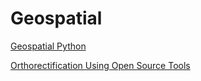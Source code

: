 # Geospatial

[Geospatial Python](GeospatialPython.md)

[Orthorectification Using Open Source Tools](OrthorectificationOpenSrcTools.md)
